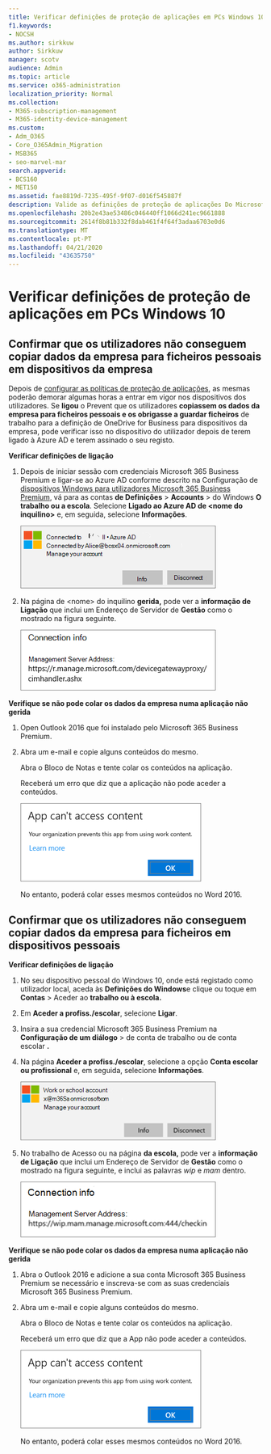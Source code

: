 ```yaml
---
title: Verificar definições de proteção de aplicações em PCs Windows 10
f1.keywords:
- NOCSH
ms.author: sirkkuw
author: Sirkkuw
manager: scotv
audience: Admin
ms.topic: article
ms.service: o365-administration
localization_priority: Normal
ms.collection:
- M365-subscription-management
- M365-identity-device-management
ms.custom:
- Adm_O365
- Core_O365Admin_Migration
- MSB365
- seo-marvel-mar
search.appverid:
- BCS160
- MET150
ms.assetid: fae8819d-7235-495f-9f07-d016f545887f
description: Valide as definições de proteção de aplicações Do Microsoft 365 Business Premium em dispositivos Windows 10 e verifique que os utilizadores não podem copiar dados da empresa para ficheiros pessoais ou aplicações não geridas.
ms.openlocfilehash: 20b2e43ae53486c046440ff1066d241ec9661888
ms.sourcegitcommit: 2614f8b81b332f8dab461f4f64f3adaa6703e0d6
ms.translationtype: MT
ms.contentlocale: pt-PT
ms.lasthandoff: 04/21/2020
ms.locfileid: "43635750"
---
```

# <a name="validate-app-protection-settings-on-windows-10-pcs"></a>Verificar definições de proteção de aplicações em PCs Windows 10

## <a name="verify-that-users-cannot-copy-company-data-to-personal-files-on-corporate-devices"></a>Confirmar que os utilizadores não conseguem copiar dados da empresa para ficheiros pessoais em dispositivos da empresa

Depois de [configurar as políticas de proteção de aplicações](protection-settings-for-windows-10-devices.md), as mesmas poderão demorar algumas horas a entrar em vigor nos dispositivos dos utilizadores. Se **ligou** o Prevent que os utilizadores **copiassem os dados da empresa para ficheiros pessoais e os obrigasse a guardar ficheiros** de trabalho para a definição de OneDrive for Business para dispositivos da empresa, pode verificar isso no dispositivo do utilizador depois de terem ligado à Azure AD e terem assinado o seu registo. 
  
 **Verificar definições de ligação**
  
1. Depois de iniciar sessão com credenciais Microsoft 365 Business Premium e ligar-se ao Azure AD conforme descrito na Configuração de [dispositivos Windows para utilizadores Microsoft 365 Business Premium](set-up-windows-devices.md), vá para as contas **de Definições** \> **Accounts** \> do Windows **O trabalho ou a escola**. Selecione **Ligado ao Azure AD de \<nome do inquilino\>** e, em seguida, selecione **Informações**.
    
    ![Click or tap Info on the Connected to Azure AD dialog.](../media/a36ede2b-d1a0-4d4e-8ea7-af39b4b63890.png)
  
2. Na página de \<nome\> do inquilino **gerida,** pode ver a **informação de Ligação** que inclui um Endereço de Servidor de **Gestão** como o mostrado na figura seguinte. 
    
    ![Managed by page shows connection info of the device manager URL.](../media/47515a8e-2d0c-4bea-99f0-6b2545b88a11.png)
  
 **Verifique se não pode colar os dados da empresa numa aplicação não gerida**
  
1. Open Outlook 2016 que foi instalado pelo Microsoft 365 Business Premium.
    
2. Abra um e-mail e copie alguns conteúdos do mesmo.
    
    Abra o Bloco de Notas e tente colar os conteúdos na aplicação.
    
    Receberá um erro que diz que a aplicação não pode aceder a conteúdos.
    
    ![A dialog that states app can't access content when you paste into an unmanaged app.](../media/5e82b154-cf2f-43c8-ae80-b45d8ad80e56.png)
  
    No entanto, poderá colar esses mesmos conteúdos no Word 2016.
    
## <a name="verify-that-users-cannot-copy-company-data-to-personal-files-on-personal-devices"></a>Confirmar que os utilizadores não conseguem copiar dados da empresa para ficheiros em dispositivos pessoais

 **Verificar definições de ligação**
  
1. No seu dispositivo pessoal do Windows 10, onde está registado como utilizador local, aceda às **Definições do Windows**e clique ou toque em **Contas** \> Aceder ao **trabalho ou à escola.**
    
2. Em **Aceder a profiss./escolar**, selecione **Ligar**.
    
3. Insira a sua credencial Microsoft 365 Business Premium na **Configuração de um diálogo** \> de conta de trabalho ou de conta escolar **.**
    
4. Na página **Aceder a profiss./escolar**, selecione a opção **Conta escolar ou profissional** e, em seguida, selecione **Informações**.
    
    ![Clique ou toque em Informações sobre o diálogo de conta de trabalho ou escola.](../media/63bd8b32-cb32-4afa-8ce0-6070ac403abc.png)
  
5. No trabalho de Acesso ou na página **da escola,** pode ver a **informação de Ligação** que inclui um Endereço de Servidor de **Gestão** como o mostrado na figura seguinte, e inclui as palavras *wip* e *mam* dentro. 
    
    ![Managed by page shows connection info URL that includes the words mam and wpi.](../media/abd4eaf4-44fa-4538-a3e8-1e0d331dfe1e.png)
  
 **Verifique se não pode colar os dados da empresa numa aplicação não gerida**
  
1. Abra o Outlook 2016 e adicione a sua conta Microsoft 365 Business Premium se necessário e inscreva-se com as suas credenciais Microsoft 365 Business Premium.
    
2. Abra um e-mail e copie alguns conteúdos do mesmo.
    
    Abra o Bloco de Notas e tente colar os conteúdos na aplicação.
    
    Receberá um erro que diz que a App não pode aceder a conteúdos.
    
    ![A dialog that states app can't access content when you paste into an unmanaged app.](../media/5e82b154-cf2f-43c8-ae80-b45d8ad80e56.png)
  
    No entanto, poderá colar esses mesmos conteúdos no Word 2016.
    


